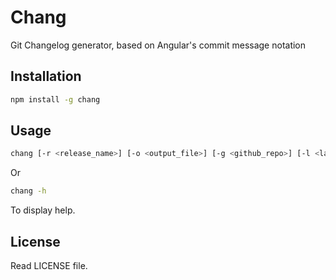 Chang
=====

Git Changelog generator, based on Angular's commit message notation

## Installation

```sh
npm install -g chang
```

## Usage

```sh
chang [-r <release_name>] [-o <output_file>] [-g <github_repo>] [-l <language]> [-t <starting_tag>]
```

Or

```sh
chang -h
```

To display help.

## License

Read LICENSE file.
